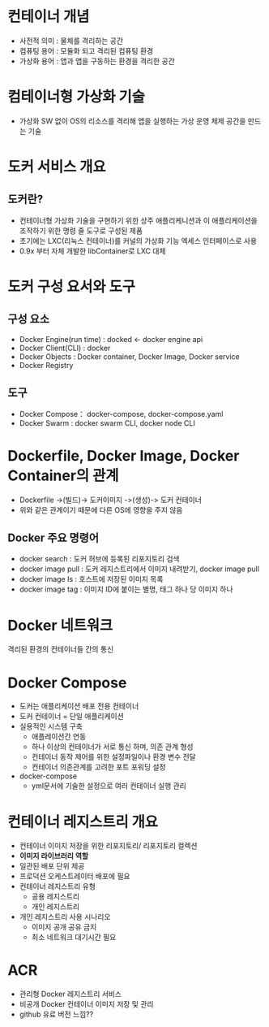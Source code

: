 # 컨테이너 개념

- 사전적 의미 : 물체를 격리하는 공간
- 컴퓨팅 용어 : 모듈화 되고 격리된 컴퓨팅 환경
- 가상화 용어 : 앱과 앱을 구동하는 환경을 격리한 공간

# 컴테이너형 가상화 기술

- 가상화 SW 없이 OS의 리소스를 격리해 앱을 실행하는 가상 운영 체제 공간을 만드는 기술

# 도커 서비스 개요

## 도커란?

- 컨테이너형 가상화 기술을 구현하기 위한 상주 애플리케니션과 이 애플리케이션을 조작하기 위한 명령 줄 도구로 구성된 제품
- 초기에는 LXC(리눅스 컨테이너)를 커널의 가상화 기능 엑세스 인터페이스로 사용
- 0.9x 부터 자체 개발한 libContainer로 LXC 대체

# 도커 구성 요서와 도구

## 구성 요소

- Docker Engine(run time) : docked <- docker engine api
- Docker Client(CLI) : docker
- Docker Objects : Docker container, Docker Image, Docker service
- Docker Registry

## 도구

- Docker Compose： docker-compose, docker-compose.yaml
- Docker Swarm : docker swarm CLI, docker node CLI

# Dockerfile, Docker Image, Docker Container의 관계

- Dockerfile ->(빌드)-> 도커이미지 ->(생성)-> 도커 컨테이너
- 위와 같은 관계이기 때문에 다른 OS에 영향을 주지 않음

## Docker 주요 명령어

- docker search : 도커 허브에 등록된 리포지토리 검색
- docker image pull : 도커 레지스트리에서 이미지 내려받기, docker image pull
- docker image Is : 호스트에 저장된 이미지 목록
- docker image tag : 이미지 ID에 붙이는 별명, 태그 하나 당 이미지 하나

# Docker 네트워크

격리된 환경의 컨테이너들 간의 통신

# Docker Compose

- 도커는 애플리케이션 배포 전용 컨테이너
- 도커 컨테이너 = 단일 애플리케이션
- 실용적인 시스템 구축
  - 애플레이션간 연동
  - 하나 이상의 컨테이너가 서로 통신 하며, 의존 관계 형성
  - 컨테이너 동작 제어를 위한 설정파일이나 환경 변수 전달
  - 컨테이너 의존관계를 고려한 포트 포워딩 설정
- docker-compose
  - yml문서에 기술한 설정으로 여러 컨테이너 실행 관리

# 컨테이너 레지스트리 개요

- 컨테이너 이미지 저장을 위한 리포지토리/ 리포지토리 컬렉션
- <b>이미지 라이브러리 역할</b>
- 일관된 배포 단위 제공
- 프로덕션 오케스트레이터 배포에 필요
- 컨테이너 레지스트리 유형
  - 공용 레지스트리
  - 개인 레지스트리
- 개인 레지스트리 사용 시나리오
  - 이미지 공개 공유 금지
  - 최소 네트워크 대기시간 필요

# ACR

- 관리형 Docker 레지스트리 서비스
- 비공개 Docker 컨테이너 이미지 저장 및 관리
- github 유료 버전 느낌??
